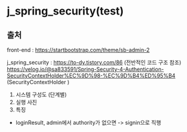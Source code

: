 # j_spring_security(test)

## 출처

front-end : https://startbootstrap.com/theme/sb-admin-2

j_spring_security : https://to-dy.tistory.com/86 (전반적인 코드 구조 참조)<br/>
                    https://velog.io/@sa833591/Spring-Security-4-Authentication-SecurityContextHolder%EC%9D%98-%EC%9D%B4%ED%95%B4 (SecurityContextHolder )

1. 시스템 구성도 (단계별)
2. 실행 사진
3. 특징
 - loginResult, admin에서 authority가 없으면 -> signin으로 직행
 
